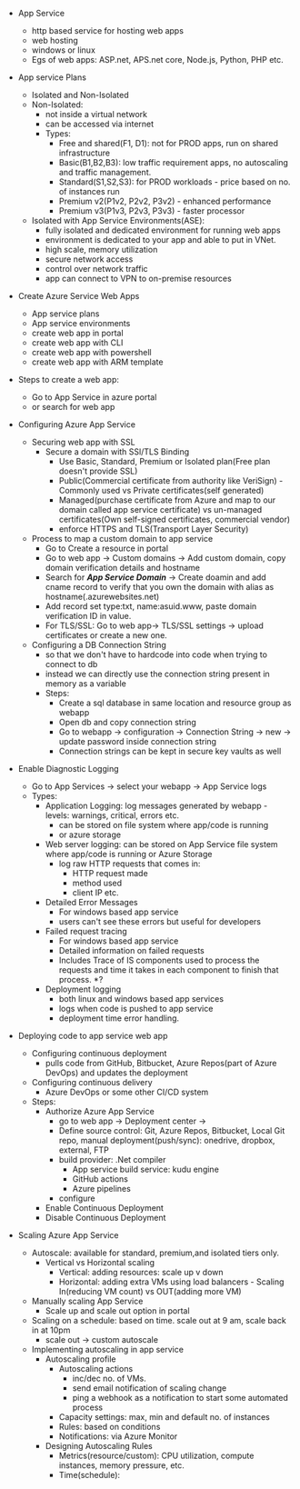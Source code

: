 - App Service
  - http based service for hosting web apps
  - web hosting 
  - windows or linux
  - Egs of web apps: ASP.net, APS.net core, Node.js, Python, PHP etc.
- App service Plans
  - Isolated and Non-Isolated
  - Non-Isolated:
    - not inside a virtual network
    - can be accessed via internet
    - Types:
      - Free and shared(F1, D1): not for PROD apps, run on shared infrastructure
      - Basic(B1,B2,B3): low traffic requirement apps, no autoscaling and traffic management.
      - Standard(S1,S2,S3): for PROD workloads - price based on no. of instances run
      - Premium v2(P1v2, P2v2, P3v2) - enhanced performance
      - Premium v3(P1v3, P2v3, P3v3) - faster processor
  - Isolated with App Service Environments(ASE):
    - fully isolated and dedicated environment for running web apps
    - environment is dedicated to your app and able to put in VNet.
    - high scale, memory utilization
    - secure network access
    - control over network traffic
    - app can connect to VPN to on-premise resources
- Create Azure Service Web Apps
  - App service plans
  - App service environments
  - create web app in portal
  - create web app with CLI
  - create web app with powershell
  - create web app with ARM template
- Steps to create a web app:
  - Go to App Service in azure portal
  - or search for web app

- Configuring Azure App Service
  - Securing web app with SSL
    - Secure a domain with SSl/TLS Binding
      - Use Basic, Standard, Premium or Isolated plan(Free plan doesn't provide SSL)
      - Public(Commercial certificate from authority like VeriSign) - Commonly used vs Private certificates(self generated)
      - Managed(purchase certificate from Azure and map to our domain called app service certificate) vs un-managed certificates(Own self-signed certificates, commercial vendor)
      - enforce HTTPS and TLS(Transport Layer Security)
  - Process to map a custom domain to app service
    - Go to Create a resource in portal
    - Go to web app -> Custom domains -> Add custom domain, copy domain verification details and hostname
    - Search for ***App Service Domain*** -> Create doamin and add cname record to verify that you own the domain with alias as hostname(.azurewebsites.net)
    - Add record set type:txt, name:asuid.www, paste domain verification ID in value.
    - For TLS/SSL: Go to web app-> TLS/SSL settings -> upload certificates or create a new one.
  - Configuring a DB Connection String
    - so that we don't have to hardcode into code when trying to connect to db
    - instead we can directly use the connection string present in memory as a variable
    - Steps:
      - Create a sql database in same location and resource group as webapp
      - Open db and copy connection string
      - Go to webapp -> configuration -> Connection String -> new -> update password inside connection string
      - Connection strings can be kept in secure key vaults as well
- Enable Diagnostic Logging
    -  Go to App Services -> select your webapp -> App Service logs 
    - Types:
      - Application Logging: log messages generated by webapp - levels: warnings, critical, errors etc.
        - can be stored on file system where app/code is running
        - or azure storage
      - Web server logging: can be stored on App Service file system where app/code is running or Azure Storage
        - log raw HTTP requests that comes in: 
          - HTTP request made
          - method used
          - client IP etc.
      - Detailed Error Messages
        - For windows based app service
        - users can't see these errors but useful for developers
      - Failed request tracing
        - For windows based app service
        - Detailed information on failed requests
        - Includes Trace of IS components used to process the requests and time it takes in each component to finish that process. *?
      - Deployment logging
        - both linux and windows based app services
        - logs when code is pushed to app service
        - deployment time error handling.
- Deploying code to app service web app
  - Configuring continuous deployment
    - pulls code from GitHub, Bitbucket, Azure Repos(part of Azure DevOps) and updates the deployment
  - Configuring continuous delivery
    - Azure DevOps or some other CI/CD system
  - Steps:
    - Authorize Azure App Service
      - go to web app -> Deployment center -> 
      - Define source control: Git, Azure Repos, Bitbucket, Local Git repo, manual deployment(push/sync): onedrive, dropbox, external, FTP
      - build provider: .Net compiler 
        - App service build service: kudu engine
        - GitHub actions
        - Azure pipelines
      - configure
    - Enable Continuous Deployment
    - Disable Continuous Deployment
- Scaling Azure App Service
  - Autoscale: available for standard, premium,and isolated tiers only.
    - Vertical vs Horizontal scaling
      - Vertical: adding resources: scale up v down
      - Horizontal: adding extra VMs using load balancers - Scaling In(reducing VM count) vs OUT(adding more VM)
  - Manually scaling App Service
    - Scale up and scale out option in portal
  - Scaling on a schedule: based on time. scale out at 9 am, scale back in at 10pm
    - scale out -> custom autoscale
  - Implementing autoscaling in app service
    - Autoscaling profile
      - Autoscaling actions
        - inc/dec no. of VMs.
        - send email notification of scaling change
        - ping a webhook as a notification to start some automated process
      - Capacity settings: max, min and default no. of instances
      - Rules: based on conditions
      - Notifications: via Azure Monitor
    - Designing Autoscaling Rules
      - Metrics(resource/custom): CPU utilization, compute instances, memory pressure, etc.
      - Time(schedule): 
